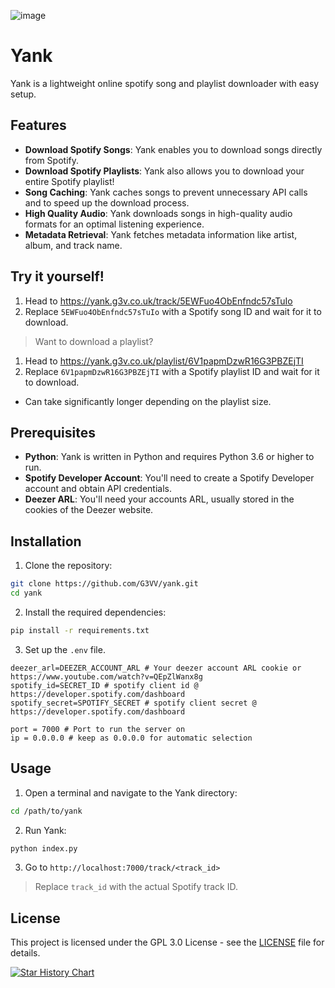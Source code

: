 ![image](https://github.com/G3VV/Yank/assets/46306494/26eb50df-67f1-454a-ad3f-c286d54ebe61)


# Yank

Yank is a lightweight online spotify song and playlist downloader with easy setup.

## Features

- **Download Spotify Songs**: Yank enables you to download songs directly from Spotify.
- **Download Spotify Playlists**: Yank also allows you to download your entire Spotify playlist!
- **Song Caching**: Yank caches songs to prevent unnecessary API calls and to speed up the download process.
- **High Quality Audio**: Yank downloads songs in high-quality audio formats for an optimal listening experience.
- **Metadata Retrieval**: Yank fetches metadata information like artist, album, and track name.

## Try it yourself!
1. Head to https://yank.g3v.co.uk/track/5EWFuo4ObEnfndc57sTuIo
2. Replace `5EWFuo4ObEnfndc57sTuIo` with a Spotify song ID and wait for it to download.

> Want to download a playlist?

1. Head to https://yank.g3v.co.uk/playlist/6V1papmDzwR16G3PBZEjTI
2. Replace `6V1papmDzwR16G3PBZEjTI` with a Spotify playlist ID and wait for it to download.
- Can take significantly longer depending on the playlist size.

## Prerequisites

- **Python**: Yank is written in Python and requires Python 3.6 or higher to run.
- **Spotify Developer Account**: You'll need to create a Spotify Developer account and obtain API credentials.
- **Deezer ARL**: You'll need your accounts ARL, usually stored in the cookies of the Deezer website.

## Installation

1. Clone the repository:

```bash
git clone https://github.com/G3VV/yank.git
cd yank
```

2. Install the required dependencies:

```bash
pip install -r requirements.txt
```

3. Set up the `.env` file.
```env
deezer_arl=DEEZER_ACCOUNT_ARL # Your deezer account ARL cookie or https://www.youtube.com/watch?v=QEpZlWanx8g
spotify_id=SECRET_ID # spotify client id @ https://developer.spotify.com/dashboard
spotify_secret=SPOTIFY_SECRET # spotify client secret @ https://developer.spotify.com/dashboard

port = 7000 # Port to run the server on
ip = 0.0.0.0 # keep as 0.0.0.0 for automatic selection
```

## Usage

1. Open a terminal and navigate to the Yank directory:

```bash
cd /path/to/yank
```

2. Run Yank:

```bash
python index.py
```

3. Go to `http://localhost:7000/track/<track_id>`
> Replace `track_id` with the actual Spotify track ID.

## License

This project is licensed under the GPL 3.0 License - see the [LICENSE](LICENSE) file for details.

[![Star History Chart](https://api.star-history.com/svg?repos=G3VV/Yank&type=Date)](https://star-history.com/#G3VV/Yank&Date)
